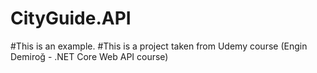 # CityGuide.API

#This is an example.
#This is a project taken from Udemy course (Engin Demiroğ - .NET Core Web API course)
